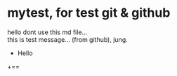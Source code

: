 # mytest, for test git & github
hello dont use this md file...<br>
this is test message... (from github), jung.<br>
 - Hello

+==
